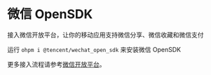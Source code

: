 # 微信 OpenSDK

接入微信开放平台，让你的移动应用支持微信分享、微信收藏和微信支付

运行 `ohpm i @tencent/wechat_open_sdk` 来安装微信 OpenSDK

更多接入流程请参考[微信开放平台](https://open.weixin.qq.com)。
